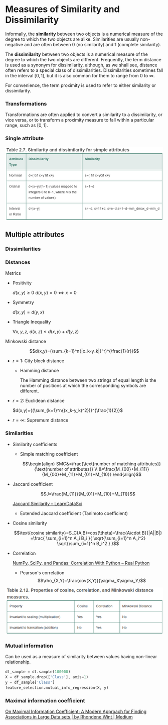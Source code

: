 # Measures of Similarity and Dissimilarity
Informally, the **similarity** between two objects is a numerical measure of the degree to which the two objects are alike. Similarities are usually non-negative and are often between 0 (no similarity) and 1 (complete similarity).

The **dissimilarity** between two objects is a numerical measure of the degree to which the two objects are different. Frequently, the term distance is used as a synonym for dissimilarity, although, as we shall see, distance often refers to a special class of dissimilarities. Dissimilarities sometimes fall in the interval $[0, 1]$, but it is also common for them to range from $0$ to $\infty$.

For convenience, the term proximity is used to refer to either similarity or dissimilarity.

### Transformations
Transformations are often applied to convert a similarity to a dissimilarity, or vice versa, or to transform a proximity measure to fall within a particular range, such as $[0,1]$.

### Single attribute
![](images/Single%20Attribute.png)

## Multiple attributes
### Dissimilarities

### Distances
Metrics
- Positivity
  
  $d(x,y)\ge 0$
  $d(x,y)=0 \iff x=0$
- Symmetry
  
  $d(x,y)=d(y,x)$
- Triangle Inequality
  
  $\forall x,y,z,\ d(x,z)\le d(x,y)+d(y,z)$


Minkowski distance

$$d(x,y)=(\sum_{k=1}^n{|x_k-y_k|}^r)^{\frac{1}{r}}$$

- $r=1$: City block distance
  - Hamming distance
  
    The Hamming distance between two strings of equal length is the number of positions at which the corresponding symbols are different.
- $r=2$: Euclidean distance
  
  $d(x,y)={(\sum_{k=1}^n{(x_k-y_k)^2})}^{\frac{1}{2}}$
- $r=\infty$: Supremum distance


### Similarities
- Similarity coefficients
  - Simple matching coefficient
  
    $$\begin{align}
    SMC&=\frac{\text{number of matching attributes}}{\text{number of attributes}} \\
    &=\frac{M_{00}+M_{11}}{M_{00}+M_{11}+M_{01}+M_{10}}
    \end{align}$$

- Jaccard coefficient
  
  $$J=\frac{M_{11}}{M_{01}+M_{10}+M_{11}}$$

  [Jaccard Similarity – LearnDataSci](https://www.learndatasci.com/glossary/jaccard-similarity/)
  - Extended Jaccard coefficient (Tanimoto coefficient)
- Cosine similarity
  
  $$\text{cosine similarity}=S_C(A,B)=cos(\theta)=\frac{A\cdot B}{|A||B|}
  =\frac{ \sum_{i=1}^n A_i B_i }{ \sqrt{\sum_{i=1}^n A_i^2} \sqrt{\sum_{i=1}^n B_i^2 } }$$

- Correlation
  
  [NumPy, SciPy, and Pandas: Correlation With Python – Real Python](https://realpython.com/numpy-scipy-pandas-correlation-python/)
  - Pearson's correlation
    $$\rho_{X,Y}=\frac{cov(X,Y)}{\sigma_X\sigma_Y}$$

![](images/Properties%20of%20distances.png)


### Mutual information
Can be used as a measure of similarity between values having non-linear relationship.

```python
df_sample = df.sample(100000)
X = df_sample.drop(['Class'], axis=1)
y = df_sample['Class']
feature_selection.mutual_info_regression(X, y)
```

### Maximal information coefficient
[On Maximal Information Coefficient: A Modern Approach for Finding Associations in Large Data sets | by Rhondene Wint | Medium](https://medium.com/@rhondenewint93/on-maximal-information-coefficient-a-modern-approach-for-finding-associations-in-large-data-sets-ba8c36ebb96b)
